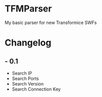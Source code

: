 # TFMParser
My basic parser for new Transformice SWFs

# Changelog
## - 0.1
 - Search IP
 - Search Ports
 - Search Version
 - Search Connection Key
